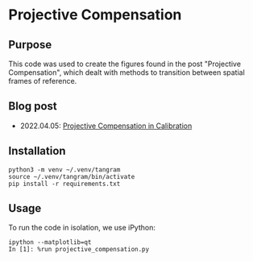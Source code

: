 # Projective Compensation

## Purpose

This code was used to create the figures found in the post "Projective
Compensation", which dealt with methods to transition between spatial frames of
reference.

## Blog post

- 2022.04.05: [Projective Compensation in Calibration](https://www.tangramvision.com/blog/projective-compensation-in-calibration)

## Installation

```
python3 -m venv ~/.venv/tangram
source ~/.venv/tangram/bin/activate
pip install -r requirements.txt
```

## Usage

To run the code in isolation, we use iPython:

```
ipython --matplotlib=qt
In [1]: %run projective_compensation.py
```

